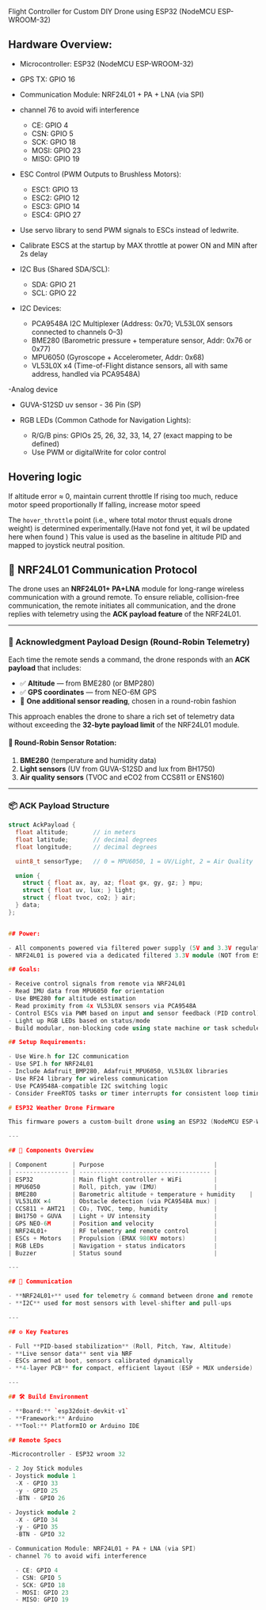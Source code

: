 Flight Controller for Custom DIY Drone using ESP32 (NodeMCU ESP-WROOM-32)

## Hardware Overview:

- Microcontroller: ESP32 (NodeMCU ESP-WROOM-32)
- GPS TX: GPIO 16
- Communication Module: NRF24L01 + PA + LNA (via SPI)
- channel 76 to avoid wifi interference

  - CE: GPIO 4
  - CSN: GPIO 5
  - SCK: GPIO 18
  - MOSI: GPIO 23
  - MISO: GPIO 19

- ESC Control (PWM Outputs to Brushless Motors):

  - ESC1: GPIO 13
  - ESC2: GPIO 12
  - ESC3: GPIO 14
  - ESC4: GPIO 27

- Use servo library to send PWM signals to ESCs instead of ledwrite.
- Calibrate ESCS at the startup by MAX throttle at power ON and MIN after 2s delay

- I2C Bus (Shared SDA/SCL):

  - SDA: GPIO 21
  - SCL: GPIO 22

- I2C Devices:

  - PCA9548A I2C Multiplexer (Address: 0x70; VL53L0X sensors connected to channels 0–3)
  - BME280 (Barometric pressure + temperature sensor, Addr: 0x76 or 0x77)
  - MPU6050 (Gyroscope + Accelerometer, Addr: 0x68)
  - VL53L0X x4 (Time-of-Flight distance sensors, all with same address, handled via PCA9548A)

-Analog device

- GUVA-S12SD uv sensor - 36 Pin (SP)

- RGB LEDs (Common Cathode for Navigation Lights):
  - R/G/B pins: GPIOs 25, 26, 32, 33, 14, 27 (exact mapping to be defined)
  - Use PWM or digitalWrite for color control

## Hovering logic

If altitude error ≈ 0, maintain current throttle
If rising too much, reduce motor speed proportionally
If falling, increase motor speed

The `hover_throttle` point (i.e., where total motor thrust equals drone weight) is determined experimentally.(Have not fond yet, it wil be updated here when found )
This value is used as the baseline in altitude PID and mapped to joystick neutral position.

## 📡 NRF24L01 Communication Protocol

The drone uses an **NRF24L01+ PA+LNA** module for long-range wireless communication with a ground remote. To ensure reliable, collision-free communication, the remote initiates all communication, and the drone replies with telemetry using the **ACK payload feature** of the NRF24L01.

---

### 🔁 Acknowledgment Payload Design (Round-Robin Telemetry)

Each time the remote sends a command, the drone responds with an **ACK payload** that includes:

- ✅ **Altitude** — from BME280 (or BMP280)
- ✅ **GPS coordinates** — from NEO-6M GPS
- 🔄 **One additional sensor reading**, chosen in a round-robin fashion

This approach enables the drone to share a rich set of telemetry data without exceeding the **32-byte payload limit** of the NRF24L01 module.

#### 🔄 Round-Robin Sensor Rotation:

1. **BME280** (temperature and humidity data)
2. **Light sensors** (UV from GUVA-S12SD and lux from BH1750)
3. **Air quality sensors** (TVOC and eCO2 from CCS811 or ENS160)

---

### 📦 ACK Payload Structure

```cpp
struct AckPayload {
  float altitude;       // in meters
  float latitude;       // decimal degrees
  float longitude;      // decimal degrees

  uint8_t sensorType;   // 0 = MPU6050, 1 = UV/Light, 2 = Air Quality

  union {
    struct { float ax, ay, az; float gx, gy, gz; } mpu;
    struct { float uv, lux; } light;
    struct { float tvoc, co2; } air;
  } data;
};


## Power:

- All components powered via filtered power supply (5V and 3.3V regulated lines)
- NRF24L01 is powered via a dedicated filtered 3.3V module (NOT from ESP32)

## Goals:

- Receive control signals from remote via NRF24L01
- Read IMU data from MPU6050 for orientation
- Use BME280 for altitude estimation
- Read proximity from 4x VL53L0X sensors via PCA9548A
- Control ESCs via PWM based on input and sensor feedback (PID control)
- Light up RGB LEDs based on status/mode
- Build modular, non-blocking code using state machine or task scheduler

## Setup Requirements:

- Use Wire.h for I2C communication
- Use SPI.h for NRF24L01
- Include Adafruit_BMP280, Adafruit_MPU6050, VL53L0X libraries
- Use RF24 library for wireless communication
- Use PCA9548A-compatible I2C switching logic
- Consider FreeRTOS tasks or timer interrupts for consistent loop timing

# ESP32 Weather Drone Firmware

This firmware powers a custom-built drone using an ESP32 (NodeMCU ESP-WROOM-32). It supports sensor fusion, telemetry, and wireless control.

---

## 🚁 Components Overview

| Component       | Purpose                               |
| --------------- | ------------------------------------- |
| ESP32           | Main flight controller + WiFi         |
| MPU6050         | Roll, pitch, yaw (IMU)                |
| BME280          | Barometric altitude + temperature + humidity    |
| VL53L0X ×4      | Obstacle detection (via PCA9548A mux) |
| CCS811 + AHT21  | CO₂, TVOC, temp, humidity             |
| BH1750 + GUVA   | Light + UV intensity                  |
| GPS NEO-6M      | Position and velocity                 |
| NRF24L01+       | RF telemetry and remote control       |
| ESCs + Motors   | Propulsion (EMAX 980KV motors)        |
| RGB LEDs        | Navigation + status indicators        |
| Buzzer          | Status sound                          |

---

## 📡 Communication

- **NRF24L01+** used for telemetry & command between drone and remote
- **I2C** used for most sensors with level-shifter and pull-ups

---

## ⚙️ Key Features

- Full **PID-based stabilization** (Roll, Pitch, Yaw, Altitude)
- **Live sensor data** sent via NRF
- ESCs armed at boot, sensors calibrated dynamically
- **4-layer PCB** for compact, efficient layout (ESP + MUX underside)

---

## 🛠️ Build Environment

- **Board:** `esp32doit-devkit-v1`
- **Framework:** Arduino
- **Tool:** PlatformIO or Arduino IDE

## Remote Specs

-Microcontroller - ESP32 wroom 32

- 2 Joy Stick modules
- Joystick module 1
  -X - GPIO 33
  -y - GPIO 25
  -BTN - GPIO 26

- Joystick module 2
  -X - GPIO 34
  -y - GPIO 35
  -BTN - GPIO 32

- Communication Module: NRF24L01 + PA + LNA (via SPI)
- channel 76 to avoid wifi interference

  - CE: GPIO 4
  - CSN: GPIO 5
  - SCK: GPIO 18
  - MOSI: GPIO 23
  - MISO: GPIO 19
```
